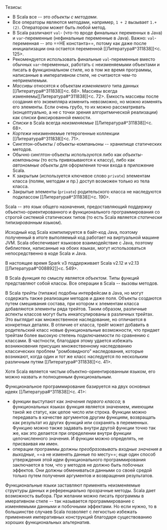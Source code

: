 Тезисы:
- В Scala все -- это _объекты с методами_.
- Все операторы являются методами, например, `1 + 2` вызывает `1.+(2)`. Оператором может быть любой метод.
- В Scala различают `val`- (что-то вроде финальных переменных в Java) и `var`-переменные (нефинальные переменные в Java). Важно: `val`-переменная -- это ==НЕ константа==, потому как даже после инициализации она остается переменной [[Литература#^311838]]<c. 125>.
- Рекомендуется использовать финальные `val`-переменные вместо обычных `var`-переменных, работать с неизменяемыми объектами и писать в функциональном стиле, но в том же время программы, написанные в императивном стиле, не считаются чем-то неприемлемым. 
- _Массивы_ относятся к объектам _изменяемого_ типа данных [[Литература#^311838]]<c. 68>. Массивы всегда изменяемы[[Литература#^311838]]<c. 72>. Емкость массивы после создания его экземпляра изменить невозможно, но можно изменять его элементы. Если очень грубо, то их можно рассматривать (концептуально, а не с точки зрения алгоритмической реализации) как списки фиксированной емкости.
- _Списки_ в Scala всегда _неизменяемые_ [[Литература#^311838]]<c. 68>.
- _Кортежи_ неизменяемые гетерогенные коллекции [[Литература#^311838]]<c. 71>. 
- Синглтон-объекты / объекты-компаньоны -- хранилище статических методов.
- Обычно синглтон-объекты используются либо как _объекты-компаньоны_ (то есть привязываются к классу), либо как _автономные объекты_ для оформления точки входа в приложение Scala.
- К закрытым (используется ключевое слово `private`) элементам класса (полям, методам и пр.) доступ возможен только из тела класса.
- Закрытые элементы (`private`) родительского класса не наследуются подклассом [[Литература#^311838]]<c. 190>.

Scala -- это язык общего назначения, предоставляющий поддержку объектно-ориентированного и функционального программирования со строгой системой статических типов (то есть Scala является _статически типизированным языком_).

Исходный код Scala компилируется в байт-код Java, поэтому полученный в итоге выполяемый код работает на виртуальной машине JVM. Scala обеспечивает языковое взаимодействие с Java, поэтому библиотеки, написанные на обоих языках, могут использоваться непосредственно в коде Scala и Java.

В настоящее время Spark v3 поддерживает Scala v2.12 и v2.13 [[Литература#^008892]]<c. 549>.

В Scala _функция_ по смыслу является _объектом_.  Типы функций представляют собой классы. Все операции в Scala -- вызовы методов.

В Scala _трейты_ (типажи) подобны интерфейсам в Java, но могут содержать также реализации методов и даже поля. Объекты создаются путем смешивания состава, при котором к элементам класса добавляются элементы ряда трейтов. Таким образом, различные аспекты классов могут быть инкапсулированы в различных трейтах. Это выглядит как множественное наследование, но отличается в конкретных деталях. В отличие от класса, трейт может добавить в родительский класс новые функциональные возможности, что придает трейтам более высокую степень подключаемости по сравнению с классами. В частности, благодаря этому удается избежать возникновения присущих множественному наследованию классических проблем "ромбовидного" наследования, которые возникают, когда один и тот же класс наследуется по нескольким различным путям [[Литература#^311838]]<c. 41>. 

Хотя Scala является чистым объектно-ориентированным языком, его можно назвать и полноценным функциональным.

Функциональное программирование базируется на двух основных идеях [[Литература#^311838]]<c. 41>:
- функции выступают как _значения первого класса_; в функциональных языках функция является значением, имеющим такой же статус, как целое число или строка. Функции можно передавать в качестве аргументов другим функциям, возвращать как результат из других функций или сохранять в переменных. Функцию можно также задавать внутри другой функции точно так же, как это делается при определении внутри функции целочисленного значения. И функции можно определять, не присваивая им имен.
- операции программы должны _преобразовывать входные значения в выходные_, ==а не изменять данные по месту==; еще один способ утверждения этой идеи функционального программирования заключается в том, что у методов не должно быть побочных эффектов. Они должны обмениваться данными со своей средой только путем получения аргументов и возвращения результатов. 

Функциональные языки заставляют применять неизменяемые структуры данных и референциально прозрачные методы. Scala дает возможность выбора. При желании можно писать программы в имеративном стиле -- так называется программирование с изменяемыми данными и побочными эффектами. Но если нужно, то в большинстве случаев Scala позволяет с легкостью избежать применения императивных конструкций благодаря существованию хороших функциональных альтернатив.
